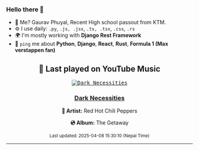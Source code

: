 ### Hello there 👋
- 💨 Me? Gaurav Phuyal, Recent High school passout from KTM.
- ⚙️ I use daily: `.py`, `.js, .jsx`, `.ts, .tsx`, `.css`, `.rs`
- 🌍 I'm mostly working with **Django Rest Framework**
- 💬 `ping` me about **Python**, **Django**, **React**, **Rust**, **Formula 1 (Max verstappen fan)**
<!-- YOUTUBE-MUSIC-START -->
<div align='center'>

## 🎵 Last played on YouTube Music

<kbd>

[![Dark Necessities](https://lastfm.freetls.fastly.net/i/u/174s/7e1ee7dbc2c188790d7b4c732385c2f9.jpg)](https://lastfm.freetls.fastly.net/i/u/174s/7e1ee7dbc2c188790d7b4c732385c2f9.jpg)

</kbd>

### [Dark Necessities](https://www.youtube.com/results?search_query=Red%20Hot%20Chili%20Peppers%20Dark%20Necessities)

**🎤 Artist:** Red Hot Chili Peppers

**💿 Album:** The Getaway

<sub>Last updated: 2025-04-08 15:30:10 (Nepal Time)</sub>

</div>

<!-- YOUTUBE-MUSIC-END -->
<hr>

